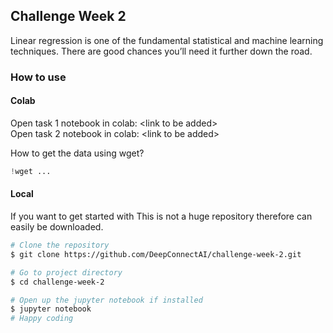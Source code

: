 ## Challenge Week 2
Linear regression is one of the fundamental statistical and machine learning techniques. There are good chances you’ll need it further down the road.

### How to use

#### Colab
Open task 1 notebook in colab: \<link to be added\><br>
Open task 2 notebook in colab: \<link to be added\>

How to get the data using wget?
```python
!wget ...
```
#### Local
If you want to get started with 
This is not a huge repository therefore can easily be downloaded.
```bash
# Clone the repository
$ git clone https://github.com/DeepConnectAI/challenge-week-2.git

# Go to project directory
$ cd challenge-week-2

# Open up the jupyter notebook if installed
$ jupyter notebook
# Happy coding
```
